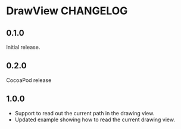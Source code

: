 # DrawView CHANGELOG

## 0.1.0

Initial release.

## 0.2.0

CocoaPod release

## 1.0.0

- Support to read out the current path in the drawing view.
- Updated example showing how to read the current drawing view.
